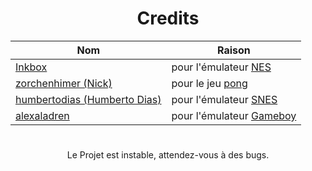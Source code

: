 <div align="center">
  <h1>Credits</h1>
  
  | Nom | Raison |
  |-----|--------|
  | <a href="https://www.youtube.com/@InkboxSoftware">Inkbox</a> | pour l'émulateur <a href="https://notin.tokyo/nes/">NES</a> |
  | <a href="https://github.com/zorchenhimer">zorchenhimer (Nick)</a> | pour le jeu <a href="https://github.com/zorchenhimer/nes-pong/releases/latest">pong</a> |
  | <a href="https://github.com/humbertodias">humbertodias (Humberto Dias)</a> | pour l'émulateur <a href="https://github.com/humbertodias/emscripten-js-snes-games">SNES</a> |
  | <a href="https://github.com/alexaladren">alexaladren</a> | pour l'émulateur <a href="https://github.com/alexaladren/jsgameboy">Gameboy</a> |

#

  <p>Le Projet est instable, attendez-vous à des bugs.</p>
